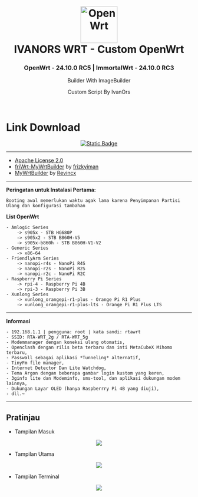 <h1 align="center">
  <img src="/pictures/logo.png" alt="OpenWrt" width="100">
  <br>IVANORS WRT - Custom OpenWrt<br>

</h1>

<h3 align="center">OpenWrt - 24.10.0 RC5 | ImmortalWrt - 24.10.0 RC3</h3>

<!-- <h4 align="center">Join Telegram Untuk Mendapatkan Notifikasi Update Dan Tutorial</h4>
<p align="center">
<a href="https://t.me/rta_wrt"><img src="https://img.shields.io/badge/Chanel_Telegram-Klik_Disini-bg?style=for-the-badge&logo=telegram"></a>
</p> -->

<p align="center">
Builder With ImageBuilder
</p>
<p align="center">
Custom Script By IvanOrs
</p>
<br>

# Link Download

<p align="center">
<a href="https://github.com/ivanors/RTA-WRT/releases/"><img alt="Static Badge" src="https://img.shields.io/badge/Click_Here-openwrt?style=for-the-badge&logo=openwrt&label=Download&color=%231aa5de"></a>

---

- [Apache License 2.0](https://github.com/rtaserver/RTA-WRT/blob/main/LICENSE)
- [friWrt-MyWrtBuilder](https://github.com/frizkyiman/friWrt-MyWrtBuilder) by [frizkyiman](https://github.com/frizkyiman)
- [MyWrtBuilder](https://github.com/Revincx/MyWrtBuilder) by [Revincx](https://github.com/Revincx)

---

**Peringatan untuk Instalasi Pertama:**

`Booting awal memerlukan waktu agak lama karena Penyimpanan Partisi Ulang dan konfigurasi tambahan`

**List OpenWrt**

```
- Amlogic Series
    -> s905x - STB HG680P
    -> s905x2 - STB B860H-V5
    -> s905x-b860h - STB B860H-V1-V2
- Generic Series
    -> x86-64
- FriendlyArm Series
    -> nanopi-r4s - NanoPi R4S
    -> nanopi-r2s - NanoPi R2S
    -> nanopi-r2c - NanoPi R2C
- Raspberry Pi Series
    -> rpi-4 - Raspberry Pi 4B
    -> rpi-3 - Raspberry Pi 3B
- Xunlong Series
    -> xunlong_orangepi-r1-plus - Orange Pi R1 Plus
    -> xunlong_orangepi-r1-plus-lts - Orange Pi R1 Plus LTS
```

---

**Informasi**

```
- 192.168.1.1 | pengguna: root | kata sandi: rtawrt
- SSID: RTA-WRT_2g / RTA-WRT_5g
- Modemmanager dengan koneksi ulang otomatis,
- Openclash dengan rilis beta terbaru dan inti MetaCubeX Mihomo terbaru,
- Passwall sebagai aplikasi *Tunneling* alternatif,
- TinyFm file manager,
- Internet Detector Dan Lite Watchdog,
- Tema Argon dengan beberapa gambar login kustom yang keren,
- 3ginfo lite dan Modeminfo, sms-tool, dan aplikasi dukungan modem lainnya,
- Dukungan Layar OLED (hanya Raspberrry Pi 4B yang diuji),
- dll.~
```

---

## Pratinjau

- Tampilan Masuk
<p align="center">
    <img src="/pictures/Login.png">
</p>

- Tampilan Utama
<p align="center">
    <img src="/pictures/Dashboard.png">
</p>

- Tampilan Terminal
<p align="center">
    <img src="/pictures/Terminal.png">
</p>
